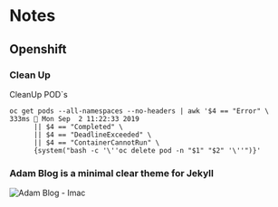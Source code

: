 # Notes

## Openshift
### Clean Up
CleanUp POD`s  
``` 
oc get pods --all-namespaces --no-headers | awk '$4 == "Error" \                                                                                                                                                  333ms  Mon Sep  2 11:22:33 2019
      || $4 == "Completed" \
      || $4 == "DeadlineExceeded" \
      || $4 == "ContainerCannotRun" \
      {system("bash -c '\''oc delete pod -n "$1" "$2" '\''")}'

```




### Adam Blog is a minimal clear theme for Jekyll
![Adam Blog - Imac](https://github.com/artemsheludko/adam-blog/blob/master/assets/img/adam-blog-imac.jpg?raw=true)
